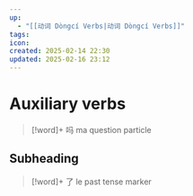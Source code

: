 ```yaml
---
up:
  - "[[动词 Dòngcí Verbs|动词 Dòngcí Verbs]]"
tags: 
icon: 
created: 2025-02-14 22:30
updated: 2025-02-16 23:12
---
```


# Auxiliary verbs

> [!word]+ 吗  ma
> question particle
>
>

## Subheading

> [!word]+ 了  le
> past tense marker
>
>
